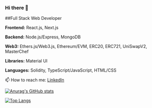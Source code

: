 ### Hi there 👋
##Full Stack Web Developer

**Frontend:** React.js, Next.js

**Backend:** Node.js/Express, MongoDB

**Web3:** Ethers.js/Web3.js, Ethereum/EVM, ERC20, ERC721, UniSwapV2, MasterChef

**Libraries:** Material UI

**Languages:** Solidity, TypeScript/JavaScript, HTML/CSS

📫 How to reach me: [LinkedIn](https://www.linkedin.com/in/joshkros/)

[![Anurag's GitHub stats](https://github-readme-stats.vercel.app/api?username=citizensnipz&theme=onedark)](https://github.com/citizensnipz/github-readme-stats)

[![Top Langs](https://github-readme-stats.vercel.app/api/top-langs/?username=citizensnipz&layout=compact&theme=onedark)](https://github.com/citizensnipz/github-readme-stats)
<!--
**citizensnipz/citizensnipz** is a ✨ _special_ ✨ repository because its `README.md` (this file) appears on your GitHub profile.

Here are some ideas to get you started:

- 🔭 I’m currently working on ...
- 🌱 I’m currently learning ...
- 👯 I’m looking to collaborate on ...
- 🤔 I’m looking for help with ...
- 💬 Ask me about ...
- 📫 How to reach me: ...
- 😄 Pronouns: ...
- ⚡ Fun fact: ...
-->

